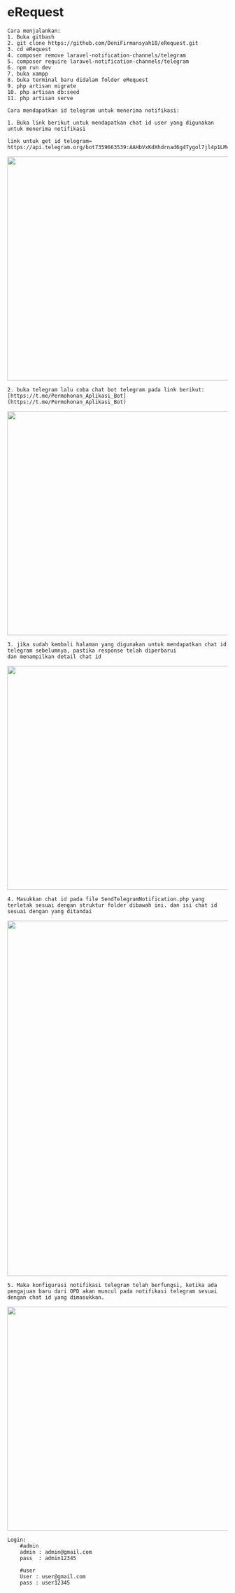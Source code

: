 # eRequest
    Cara menjalankan:
    1. Buka gitbash
    2. git clone https://github.com/DeniFirmansyah18/eRequest.git
    3. cd eRequest
    4. composer remove laravel-notification-channels/telegram
    5. composer require laravel-notification-channels/telegram
    6. npm run dev
    7. buka xampp
    8. buka terminal baru didalam folder eRequest
    9. php artisan migrate
    10. php artisan db:seed
    11. php artisan serve

    Cara mendapatkan id telegram untuk menerima notifikasi:

    1. Buka link berikut untuk mendapatkan chat id user yang digunakan untuk menerima notifikasi

    link untuk get id telegram= https://api.telegram.org/bot7359663539:AAHbVxKdXhdrnad6g4Tygol7jl4p1LMvWHk/getUpdates

<img src="https://github.com/user-attachments/assets/55b89fd0-aa6f-4034-bb4b-9111796b4539" width="512">


    2. buka telegram lalu coba chat bot telegram pada link berikut: [https://t.me/Permohonan_Aplikasi_Bot](https://t.me/Permohonan_Aplikasi_Bot)

<img src="https://github.com/user-attachments/assets/8b362f2d-75a5-4c81-841c-9bf657e8d7fe" width="512"> 

    3. jika sudah kembali halaman yang digunakan untuk mendapatkan chat id telegram sebelumnya, pastika response telah diperbarui
    dan menampilkan detail chat id    

<img src="https://github.com/user-attachments/assets/0e84e4a8-0aed-4ab8-96d0-43fa52351f1d" width="512">

    4. Masukkan chat id pada file SendTelegramNotification.php yang terletak sesuai dengan struktur folder dibawah ini. dan isi chat id
    sesuai dengan yang ditandai

<img src="https://github.com/user-attachments/assets/4efa61a3-dab4-41a7-ab91-e87ca10d1653" width="812">

    5. Maka konfigurasi notifikasi telegram telah berfungsi, ketika ada pengajuan baru dari OPD akan muncul pada notifikasi telegram sesuai
    dengan chat id yang dimasukkan.

 <img src="https://github.com/user-attachments/assets/a27f8660-c553-45cb-8e9f-440d4f13f408" width="512">

 

    
    Login:
        #admin
        admin : admin@gmail.com
        pass  : admin12345
        
        #user
        User : user@gmail.com
        pass : user12345
